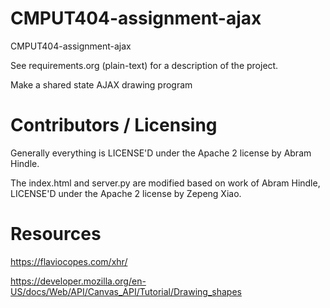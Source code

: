 CMPUT404-assignment-ajax
==============================

CMPUT404-assignment-ajax

See requirements.org (plain-text) for a description of the project.

Make a shared state AJAX drawing program

Contributors / Licensing
========================

Generally everything is LICENSE'D under the Apache 2 license by Abram Hindle.

The index.html and server.py are modified based on work of Abram Hindle, LICENSE'D under the Apache 2 license by Zepeng Xiao.


Resources
========================

https://flaviocopes.com/xhr/

https://developer.mozilla.org/en-US/docs/Web/API/Canvas_API/Tutorial/Drawing_shapes